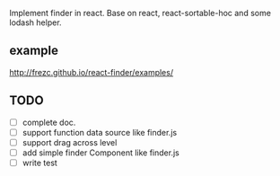 Implement finder in react.
Base on react, react-sortable-hoc and some lodash helper.

## example
http://frezc.github.io/react-finder/examples/

## TODO
- [ ] complete doc.
- [ ] support function data source like finder.js
- [ ] support drag across level
- [ ] add simple finder Component like finder.js
- [ ] write test